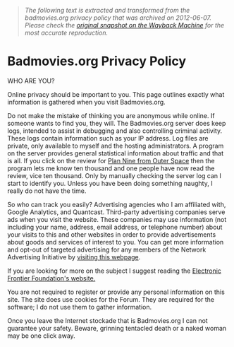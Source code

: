 > *The following text is extracted and transformed from the badmovies.org privacy policy that was archived on 2012-06-07. Please check the [original snapshot on the Wayback Machine](https://web.archive.org/web/20120607001258id_/http%3A//www.badmovies.org/information/privacy.html) for the most accurate reproduction.*

# Badmovies.org Privacy Policy

WHO ARE YOU?  
  
Online privacy should be important to you. This page outlines exactly what information is gathered when you visit Badmovies.org. 

Do not make the mistake of thinking you are anonymous while online. If someone wants to find you, they will. The Badmovies.org server does keep logs, intended to assist in debugging and also controlling criminal activity. These logs contain information such as your IP address. Log files are private, only available to myself and the hosting administrators. A program on the server provides general statistical information about traffic and that is all. If you click on the review for [Plan Nine from Outer Space](https://web.archive.org/movies/plannine/) then the program lets me know ten thousand and one people have now read the review, vice ten thousand. Only by manually checking the server log can I start to identify you. Unless you have been doing something naughty, I really do not have the time. 

So who can track you easily? Advertising agencies who I am affiliated with, Google Analytics, and Quantcast. Third-party advertising companies serve ads when you visit the website. These companies may use information (not including your name, address, email address, or telephone number) about your visits to this and other websites in order to provide advertisements about goods and services of interest to you. You can get more information and opt-out of targeted advertising for any members of the Network Advertising Initiative by [visiting this webpage](http://networkadvertising.org/managing/opt_out.asp). 

If you are looking for more on the subject I suggest reading the [Electronic Frontier Foundation's website.](http://www.eff.org/Privacy/eff_privacy_top_12.html)

You are not required to register or provide any personal information on this site. The site does use cookies for the Forum. They are required for the software; I do not use them to gather information. 

Once you leave the Internet stockade that is Badmovies.org I can not guarantee your safety. Beware, grinning tentacled death or a naked woman may be one click away. 
